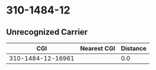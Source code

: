 # 310-1484-12
## Unrecognized Carrier


| CGI | Nearest CGI | Distance |
|-----|-------------|----------|
| 310-1484-12-16961 |  | 0.0 |
